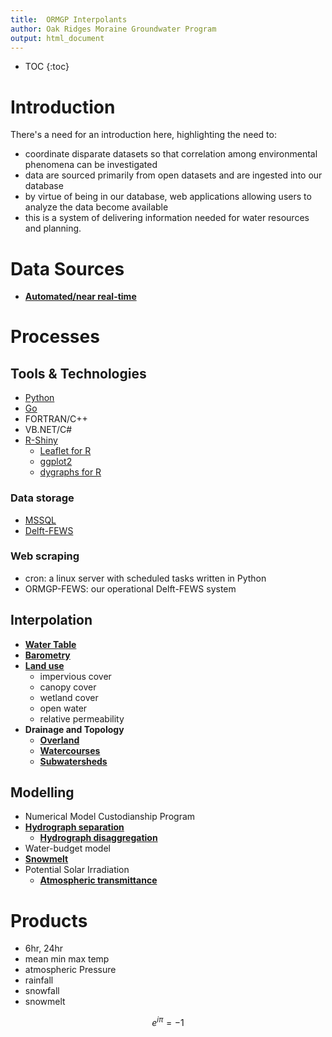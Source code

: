 ```yaml
---
title:  ORMGP Interpolants
author: Oak Ridges Moraine Groundwater Program
output: html_document
---
```


* TOC
{:toc}

# Introduction
There's a need for an introduction here, highlighting the need to:
* coordinate disparate datasets so that correlation among environmental phenomena can be investigated
* data are sourced primarily from open datasets and are ingested into our database
* by virtue of being in our database, web applications allowing users to analyze the data become available
* this is a system of delivering information needed for water resources and planning.





# Data Sources
* **[Automated/near real-time](/interpolants/sources/sources.html)**


# Processes

## Tools & Technologies
* [Python](https://www.python.org/)
* [Go](https://go.dev/)
* FORTRAN/C++
* VB.NET/C#
* [R-Shiny](https://shiny.rstudio.com/)
   * [Leaflet for R](https://rstudio.github.io/leaflet/)
   * [ggplot2](https://ggplot2.tidyverse.org/)
   * [dygraphs for R](https://rstudio.github.io/dygraphs/)

### Data storage
* [MSSQL](https://www.microsoft.com/en-us/sql-server/sql-server-2019)
* [Delft-FEWS](https://www.deltares.nl/app/uploads/2015/01/Delft-FEWS_brochure-2017.pdf)

### Web scraping
* cron: a linux server with scheduled tasks written in Python
* ORMGP-FEWS: our operational Delft-FEWS system


## Interpolation
* **[Water Table](https://owrc.github.io/watertable/)**
* **[Barometry](/interpolants/interpolation/barometry.html)**
* **[Land use](/interpolants/interpolation/landuse.html)**
    * impervious cover
    * canopy cover
    * wetland cover
    * open water
    * relative permeability
* **Drainage and Topology**
    * **[Overland](/interpolants/interpolation/overland.html)**
    * **[Watercourses](/interpolants/interpolation/watercourses.html)**
    * **[Subwatersheds](/interpolants/interpolation/subwatershed.html)**



## Modelling
* Numerical Model Custodianship Program
* **[Hydrograph separation](/interpolants/modelling/hydrographseparation.html)**
   * **[Hydrograph disaggregation](/interpolants/modelling/hydroparse.html)**
* Water-budget model
* **[Snowmelt](/interpolants/modelling/snowmeltCCF.html)**
* Potential Solar Irradiation
   * **[Atmospheric transmittance](/interpolants/modelling/BristowCampbell.html)**


# Products
* 6hr, 24hr
* mean min max temp
* atmospheric Pressure
* rainfall
* snowfall
* snowmelt

$$ e^{i\pi} = - 1 $$
